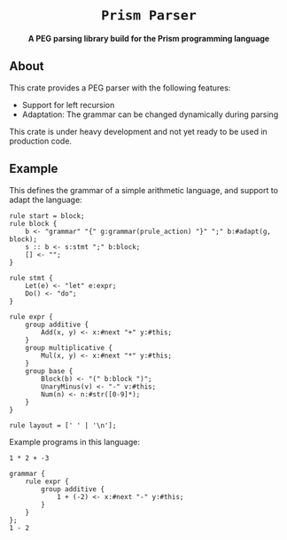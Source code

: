 <div align="center">
  <h1><code>Prism Parser</code></h1>
  <p><strong>A PEG parsing library build for the Prism programming language</strong></p>
</div>

## About

This crate provides a PEG parser with the following features:
* Support for left recursion
* Adaptation: The grammar can be changed dynamically during parsing

This crate is under heavy development and not yet ready to be used in production code.


## Example
This defines the grammar of a simple arithmetic language, and support to adapt the language: 
```
rule start = block;
rule block {
    b <- "grammar" "{" g:grammar(prule_action) "}" ";" b:#adapt(g, block);
    s :: b <- s:stmt ";" b:block;
    [] <- "";
}

rule stmt {
    Let(e) <- "let" e:expr;
    Do() <- "do";
}

rule expr {
    group additive {
        Add(x, y) <- x:#next "+" y:#this;
    }
    group multiplicative {
        Mul(x, y) <- x:#next "*" y:#this;
    }
    group base {
        Block(b) <- "(" b:block ")";
        UnaryMinus(v) <- "-" v:#this;
        Num(n) <- n:#str([0-9]*);
    }
}

rule layout = [' ' | '\n'];
```

Example programs in this language:
```
1 * 2 + -3
```
```
grammar {
    rule expr {
        group additive {
            1 + (-2) <- x:#next "-" y:#this;
        }
    }
};
1 - 2
```